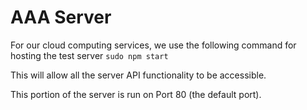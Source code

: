 # AAA Server

For our cloud computing services, we use the following command for hosting the test server `sudo npm start`

This will allow all the server API functionality to be accessible. 

This portion of the server is run on Port 80 (the default port).